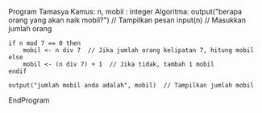 Program Tamasya
Kamus:
    n, mobil : integer
Algoritma:
    output("berapa orang yang akan naik mobil?")  // Tampilkan pesan
    input(n)  // Masukkan jumlah orang

    if n mod 7 == 0 then
        mobil <- n div 7  // Jika jumlah orang kelipatan 7, hitung mobil
    else
        mobil <- (n div 7) + 1  // Jika tidak, tambah 1 mobil
    endif

    output("jumlah mobil anda adalah", mobil)  // Tampilkan jumlah mobil
EndProgram

